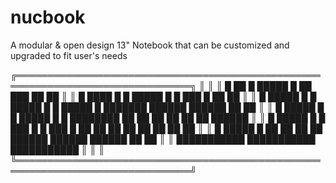 # nucbook
A modular &amp; open design 13" Notebook that can be customized and upgraded to fit user's needs


╔══════════════════════════════════════════════════════════════════════════════╗
║                                                                              ║
║    █        ██ █  █████  █ ██      ███ ██                         ██         ║
║    █  ████   █ █  █████  █ █   ███   █ ██                         ██         ║
║    █  █████  █ █  █████  █ █  █████  █ ███████   ██████   ██████  ██   ██    ║
║    █  █████  █ █  █████  █ █  ████████ ██    ██ ██    ██ ██    ██ ██████     ║
║    █  █████  █ █   ███   █ █   ███   █ ██    ██ ██    ██ ██    ██ ██   ██    ║
║    █  █████  █ ██       ██ ██       ██  ██████   ██████   ██████  ██    ██   ║
║    ███████████ ███████████ ███████████                                       ║
║                                                                              ║
╚══════════════════════════════════════════════════════════════════════════════╝
